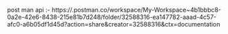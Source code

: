 post man api :- https://.postman.co/workspace/My-Workspace~4b1bbbc8-0a2e-42e6-8438-215e81b7d248/folder/32588316-ea147782-aaad-4c57-afc0-a6b05df1d45d?action=share&creator=32588316&ctx=documentation
